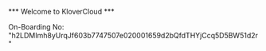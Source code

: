 *** Welcome to KloverCloud ***

On-Boarding No: &#34;h2LDMImh8yUrqJf603b7747507e020001659d2bQfdTHYjCcq5D5BW51d2r&#34;
